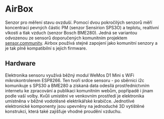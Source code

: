 # AirBox
Senzor pro měření stavu ovzduší. Pomocí dvou pokročilých senzorů měří koncentraci pevných částic PM (senzor Sensirion SPS3O) a teplotu, realtivní vlkosti a tlak vzduch (senzor Bosch BME280). Jedná se variantou odvozenou ze sensorů doporučených komunitním projektem [sensor.community](https://sensor.community/cz/). Airbox používá stejné zapojení jako komunitní senzory a je tak plně kompatibilní s jejich firmware.
## Hardware
Elektronika sensoru využívá běžný modul WeMos D1 Mini s WiFi mikrokontrolerem ESP8266. Ten tvoří srdce sensoru - po sběrnici i2c komunikuje s SPS30 a BME280 a získaná data odesílá prostřednictvním internetu ke zpracování a publikaci komunitním webům, popřípadě i jinam podle vaší volby. Kvůli umístění ve venkovním prostředí je elektronika umístněna v běžné vodotěsné elektrikářské krabičce. Jednotlivé elektronické komponenty jsou upevněny na jednoduché 3D vytištěné konstrukci, která také zajišťuje vhodné proudění vzduchu. 
